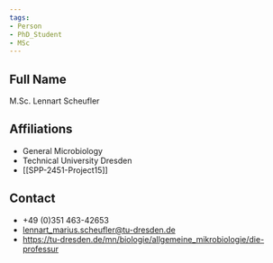 ```yaml
---
tags: 
- Person
- PhD_Student
- MSc
---
```

## Full Name
M.Sc. Lennart Scheufler

## Affiliations
- General Microbiology
- Technical University Dresden
- [[SPP-2451-Project15]]
## Contact
-  +49 (0)351 463-42653
- lennart_marius.scheufler@tu-dresden.de
- https://tu-dresden.de/mn/biologie/allgemeine_mikrobiologie/die-professur
